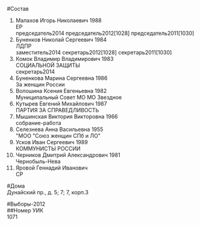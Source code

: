 #Состав  
1. Малахов Игорь Николаевич 1988  
    ЕР  
    председатель2014 председатель2012[1028] председатель2011[1030]  
2. Буненков Николай Сергеевич 1984  
    ЛДПР  
    заместитель2014 секретарь2012[1028] секретарь2011[1030]  
3. Комок Владимир Владимирович 1983  
    СОЦИАЛЬНОЙ ЗАЩИТЫ  
    секретарь2014  
4. Буненкова Марина Сергеевна 1986  
    За женщин России  
5. Волошина Ксения Евгеньевна 1982  
    Муниципальный Совет МО МО Звездное  
6. Кутырев Евгений Михайлович 1987  
    ПАРТИЯ ЗА СПРАВЕДЛИВОСТЬ  
7. Мышинская Виктория Викторовна 1966  
    собрание-работа  
8. Селезнева Анна Васильевна 1955  
    "МОО "Союз женщин СПб и ЛО"  
9. Усков Иван Сергеевич 1989  
    КОММУНИСТЫ РОССИИ  
10. Черников Дмитрий Александрович 1981  
    Чернобыль-Нева  
11. Яровой Геннадий Иванович  
    СР  
      
#Дома  
Дунайский пр., д. 5; 7; 7, корп.З  
  
#Выборы-2012  
##Номер УИК  
1071  
